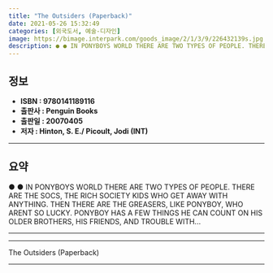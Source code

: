 ```yaml
---
title: "The Outsiders (Paperback)"
date: 2021-05-26 15:32:49
categories: [외국도서, 예술-디자인]
image: https://bimage.interpark.com/goods_image/2/1/3/9/226432139s.jpg
description: ● ● IN PONYBOYS WORLD THERE ARE TWO TYPES OF PEOPLE. THERE ARE THE SOCS, THE RICH SOCIETY KIDS WHO GET AWAY WITH ANYTHING. THEN THERE ARE THE GREASERS, LIKE P
---
```


## **정보**

- **ISBN : 9780141189116**
- **출판사 : Penguin Books**
- **출판일 : 20070405**
- **저자 : Hinton, S. E./ Picoult, Jodi (INT)**

------



## **요약**

●  ●  IN PONYBOYS WORLD THERE ARE TWO TYPES OF PEOPLE. THERE ARE THE SOCS, THE RICH SOCIETY KIDS WHO GET AWAY WITH ANYTHING. THEN THERE ARE THE GREASERS, LIKE PONYBOY, WHO ARENT SO LUCKY. PONYBOY HAS A FEW THINGS HE CAN COUNT ON HIS OLDER BROTHERS, HIS FRIENDS, AND TROUBLE WITH... 

------



------


The Outsiders (Paperback) 

------


